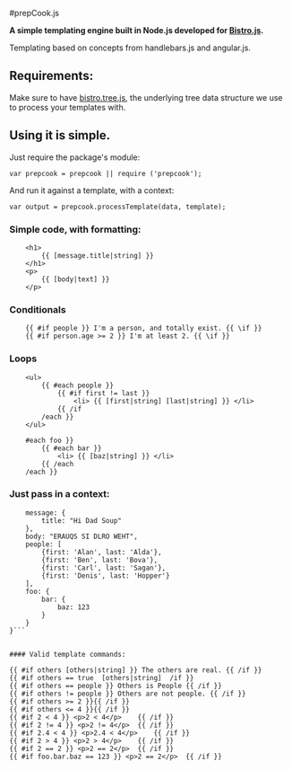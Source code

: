 #prepCook.js

**A simple templating engine built in Node.js developed for [Bistro.js](https://github.com/Atomox/bistro.js).**


Templating based on concepts from handlebars.js and angular.js.


## Requirements:

Make sure to have [bistro.tree.js](https://github.com/Atomox/bistro.js.tree/blob/master/bistro.js.tree.js), the underlying tree data structure we use to process your templates with.


## Using it is simple.

Just require the package's module:

```var prepcook = prepcook || require ('prepcook');```


And run it against a template, with a context:

```var output = prepcook.processTemplate(data, template);```


### Simple code, with formatting:


```
	<h1>
		{{ [message.title|string] }}
	</h1>
	<p>	
		{{ [body|text] }}
	</p>
```

### Conditionals
```
	{{ #if people }} I'm a person, and totally exist. {{ \if }}
	{{ #if person.age >= 2 }} I'm at least 2. {{ \if }}

```

### Loops
```
	<ul>
		{{ #each people }}
			{{ #if first != last }}
				<li> {{ [first|string] [last|string] }} </li>
			{{ /if
		/each }}
	</ul>

	#each foo }}
		{{ #each bar }}
			<li> {{ [baz|string] }} </li>
		{{ /each
	/each }}
```


### Just pass in a context:

```{
	message: {
		title: "Hi Dad Soup"
	},
	body: "ERAUQS SI DLRO WEHT",
	people: [
		{first: 'Alan', last: 'Alda'},
		{first: 'Ben', last: 'Bova'},
		{first: 'Carl', last: 'Sagan'},
		{first: 'Denis', last: 'Hopper'}
	],
	foo: {
		bar: {
			baz: 123
		}
	}
}```


#### Valid template commands:
```
	{{ #if others [others|string] }} The others are real. {{ /if }}
	{{ #if others == true  [others|string]  /if }}
	{{ #if others == people }} Others is People {{ /if }}
	{{ #if others != people }} Others are not people. {{ /if }}	
	{{ #if others >= 2 }}{{ /if }}
	{{ #if others <= 4 }}{{ /if }}
	{{ #if 2 < 4 }} <p>2 < 4</p>	{{ /if }}
	{{ #if 2 != 4 }} <p>2 != 4</p>	{{ /if }}
	{{ #if 2.4 < 4 }} <p>2.4 < 4</p>	{{ /if }}
	{{ #if 2 > 4 }} <p>2 > 4</p>	{{ /if }}
	{{ #if 2 == 2 }} <p>2 == 2</p>	{{ /if }}
	{{ #if foo.bar.baz == 123 }} <p>2 == 2</p>	{{ /if }}
```
